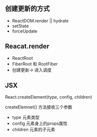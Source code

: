 ## 创建更新的方式

- ReactDOM.render || hydrate
- setState
- forceUpdate


## Reacat.render

- ReactRoot
- FiberRoot 和 RootFiber
- 创建更新-> 进入调度


## JSX 

React.createElement(type, config, children)

createElemnet() 方法接收三个参数 
- type 元素类型
- config 元素身上的props属性
- children 元素的子元素